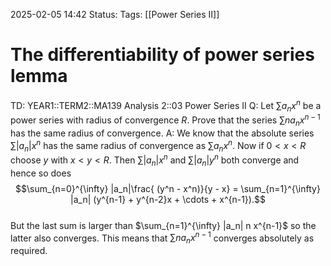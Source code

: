 2025-02-05 14:42
Status: 
Tags: [[Power Series II]]
# The differentiability of power series lemma

TD: YEAR1::TERM2::MA139 Analysis 2::03 Power Series II
Q: Let $\sum a_n x^n$ be a power series with radius of convergence $R$.
Prove that the series $\sum n a_n x^{n-1}$ has the same radius of convergence.
A: We know that the absolute series $\sum |a_n| x^n$ has the same radius of convergence as $\sum a_n x^n$. Now if $0 < x < R$ choose $y$ with $x < y < R$. Then $\sum |a_n| x^n$ and $\sum |a_n| y^n$ both converge and hence so does  
$$\sum_{n=0}^{\infty} |a_n|\frac{ (y^n - x^n)}{y - x} = \sum_{n=1}^{\infty} |a_n| (y^{n-1} + y^{n-2}x + \cdots + x^{n-1}).$$  
But the last sum is larger than $\sum_{n=1}^{\infty} |a_n| n x^{n-1}$ so the latter also converges. This means that $\sum n a_n x^{n-1}$ converges absolutely as required.
<!--ID: 1738766921456-->

